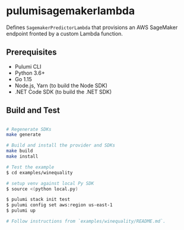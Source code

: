 # pulumisagemakerlambda

Defines `SagemakerPredictorLambda` that provisions an AWS SageMaker
endpoint fronted by a custom Lambda function.

## Prerequisites

- Pulumi CLI
- Python 3.6+
- Go 1.15
- Node.js, Yarn (to build the Node SDK)
- .NET Code SDK (to build the .NET SDK)


## Build and Test

```bash

# Regenerate SDKs
make generate

# Build and install the provider and SDKs
make build
make install

# Test the example
$ cd examples/winequality

# setup venv against local Py SDK
$ source <(python local.py)

$ pulumi stack init test
$ pulumi config set aws:region us-east-1
$ pulumi up

# Follow instructions from `examples/winequality/README.md`.
```
